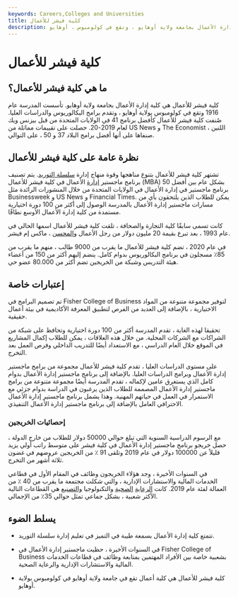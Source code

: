 ```yaml
---
keywords: Careers,Colleges and Universities
title: كلية فيشر للأعمال
description: كلية فيشر للأعمال هي كلية إدارة الأعمال بجامعة ولاية أوهايو ، وتقع في كولومبوس ، أوهايو.
---
```


# كلية فيشر للأعمال
## ما هي كلية فيشر للأعمال؟

كلية فيشر للأعمال هي كلية إدارة الأعمال بجامعة ولاية أوهايو. تأسست المدرسة عام 1916 وتقع في كولومبوس بولاية أوهايو ، وتقدم برامج البكالوريوس والدراسات العليا. صُنفت كلية فيشر للأعمال كأفضل برنامج 41 في الولايات المتحدة من قبل بيزنس ويك لعام 2019-20. حصلت على تقييمات مماثلة من US News و The Economist ، اللتين صنفاها على أنها أفضل برامج البلاد 37 و 50 ، على التوالي.

## نظرة عامة على كلية فيشر للأعمال

تشتهر كلية فيشر للأعمال بتنوع مناهجها وقوة منهاج إدارة [سلسلة التوريد](/supplychain). يتم تصنيف برنامج ماجستير [إدارة](/mba) الأعمال في كلية فيشر للأعمال (MBA) بشكل عام بين أفضل 50 برنامج ماجستير في إدارة الأعمال في الولايات المتحدة من خلال المنشورات الرائدة مثل Businessweek و US News و Financial Times. يمكن للطلاب الذين يلتحقون بأي من مسارات ماجستير إدارة الأعمال بالمدرسة الوصول إلى أكثر من 100 دورة اختيارية مستمدة من كلية إدارة الأعمال الأوسع نطاقًا.

كانت تسمى سابقًا كلية التجارة والصحافة ، تلقت كلية فيشر للأعمال اسمها الحالي في عام 1993 ، بعد تبرع بقيمة 20 مليون دولار من رجل الأعمال [والمحسن](/philanthropy) ، ماكس إم فيشر.

في عام 2020 ، تضم كلية فيشر للأعمال ما يقرب من 9000 طالب ، منهم ما يقرب من 85٪ مسجلون في برنامج البكالوريوس بدوام كامل. ينضم إليهم أكثر من 150 من أعضاء هيئة التدريس وشبكة من الخريجين تضم أكثر من 80.000 عضو حي.

## إعتبارات خاصة

تم تصميم البرامج في Fisher College of Business لتوفير مجموعة متنوعة من المواد الاختيارية ، بالإضافة إلى العديد من الفرص لتطبيق المعرفة الأكاديمية في بيئة أعمال حقيقية.

تحقيقا لهذه الغاية ، تقدم المدرسة أكثر من 100 دورة اختيارية وتحافظ على شبكة من الشراكات مع الشركات المحلية. من خلال هذه العلاقات ، يمكن للطلاب إكمال المشاريع في الموقع خلال العام الدراسي ، مع الاستعداد أيضًا للتدريب الداخلي وفرص العمل بعد التخرج.

على مستوى الدراسات العليا ، تقدم كلية فيشر للأعمال مجموعة من برامج ماجستير إدارة الأعمال وبرامج الدراسات العليا. بالإضافة إلى برنامج ماجستير إدارة الأعمال بدوام كامل الذي يستغرق عامين لإكماله ، تقدم المدرسة أيضًا مجموعة متنوعة من برامج ماجستير إدارة الأعمال المصممة للطلاب الذين يرغبون في الدراسة بدوام جزئي مع الاستمرار في العمل في حياتهم المهنية. وهذا يشمل برنامج ماجستير إدارة الأعمال الاحترافي العامل بالإضافة إلى برنامج ماجستير إدارة الأعمال التنفيذي.

### إحصائيات الخريجين

مع الرسوم الدراسية السنوية التي تبلغ حوالي 50000 دولار للطلاب من خارج الدولة ، حصل خريجو برنامج ماجستير إدارة الأعمال في كلية فيشر على متوسط راتب أولي يزيد قليلاً عن 100000 دولار في عام 2019 وتلقى 91 ٪ من الخريجين عروضهم في غضون ثلاثة أشهر من التخرج.

في السنوات الأخيرة ، وجد هؤلاء الخريجون وظائف في المقام الأول في قطاعي الخدمات المالية والاستشارات الإدارية ، والتي شكلت مجتمعة ما يقرب من 40 ٪ من العمالة لفئة عام 2019. كانت [الرعاية](/manufacturing) [الصحية](/health_care_sector) والتكنولوجيا [والتصنيع](/manufacturing) هي القطاعات التالية الأكثر شعبية ، بشكل جماعي تمثل حوالي 35٪ من الإجمالي.

## يسلط الضوء

- تتمتع كلية إدارة الأعمال بسمعة طيبة في التميز في تعليم إدارة سلسلة التوريد.

- في السنوات الأخيرة ، حظيت ماجستير إدارة الأعمال في Fisher College of Business بشعبية خاصة بين الأفراد المهتمين بمتابعة وظائف في قطاعات الخدمات المالية والاستشارات الإدارية والرعاية الصحية.

- كلية فيشر للأعمال هي كلية أعمال تقع في جامعة ولاية أوهايو في كولومبوس بولاية أوهايو.

